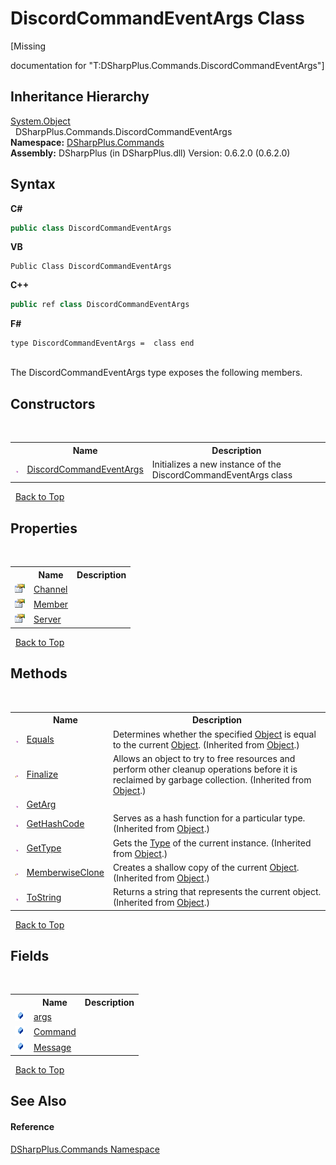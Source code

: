 # DiscordCommandEventArgs Class
 

\[Missing <summary> documentation for "T:DSharpPlus.Commands.DiscordCommandEventArgs"\]


## Inheritance Hierarchy
<a href="http://msdn2.microsoft.com/en-us/library/e5kfa45b" target="_blank">System.Object</a><br />&nbsp;&nbsp;DSharpPlus.Commands.DiscordCommandEventArgs<br />
**Namespace:**&nbsp;<a href="fc38a4a5-4979-fd82-c5c3-f5d7b478e6e0">DSharpPlus.Commands</a><br />**Assembly:**&nbsp;DSharpPlus (in DSharpPlus.dll) Version: 0.6.2.0 (0.6.2.0)

## Syntax

**C#**<br />
``` C#
public class DiscordCommandEventArgs
```

**VB**<br />
``` VB
Public Class DiscordCommandEventArgs
```

**C++**<br />
``` C++
public ref class DiscordCommandEventArgs
```

**F#**<br />
``` F#
type DiscordCommandEventArgs =  class end
```

<br />
The DiscordCommandEventArgs type exposes the following members.


## Constructors
&nbsp;<table><tr><th></th><th>Name</th><th>Description</th></tr><tr><td>![Public method](media/pubmethod.gif "Public method")</td><td><a href="3982cf0e-8ecb-3d53-d786-76989190af0b">DiscordCommandEventArgs</a></td><td>
Initializes a new instance of the DiscordCommandEventArgs class</td></tr></table>&nbsp;
<a href="#discordcommandeventargs-class">Back to Top</a>

## Properties
&nbsp;<table><tr><th></th><th>Name</th><th>Description</th></tr><tr><td>![Public property](media/pubproperty.gif "Public property")</td><td><a href="032ee0db-5a2c-79fd-6049-32dd7fc1b9e7">Channel</a></td><td /></tr><tr><td>![Public property](media/pubproperty.gif "Public property")</td><td><a href="18d348bd-6698-e550-65e5-e247bc06ba4d">Member</a></td><td /></tr><tr><td>![Public property](media/pubproperty.gif "Public property")</td><td><a href="383a168c-9f8a-762c-c823-ab5073e18763">Server</a></td><td /></tr></table>&nbsp;
<a href="#discordcommandeventargs-class">Back to Top</a>

## Methods
&nbsp;<table><tr><th></th><th>Name</th><th>Description</th></tr><tr><td>![Public method](media/pubmethod.gif "Public method")</td><td><a href="http://msdn2.microsoft.com/en-us/library/bsc2ak47" target="_blank">Equals</a></td><td>
Determines whether the specified <a href="http://msdn2.microsoft.com/en-us/library/e5kfa45b" target="_blank">Object</a> is equal to the current <a href="http://msdn2.microsoft.com/en-us/library/e5kfa45b" target="_blank">Object</a>.
 (Inherited from <a href="http://msdn2.microsoft.com/en-us/library/e5kfa45b" target="_blank">Object</a>.)</td></tr><tr><td>![Protected method](media/protmethod.gif "Protected method")</td><td><a href="http://msdn2.microsoft.com/en-us/library/4k87zsw7" target="_blank">Finalize</a></td><td>
Allows an object to try to free resources and perform other cleanup operations before it is reclaimed by garbage collection.
 (Inherited from <a href="http://msdn2.microsoft.com/en-us/library/e5kfa45b" target="_blank">Object</a>.)</td></tr><tr><td>![Public method](media/pubmethod.gif "Public method")</td><td><a href="fa5f71c5-f923-4e5d-2dd8-d77705e635c0">GetArg</a></td><td /></tr><tr><td>![Public method](media/pubmethod.gif "Public method")</td><td><a href="http://msdn2.microsoft.com/en-us/library/zdee4b3y" target="_blank">GetHashCode</a></td><td>
Serves as a hash function for a particular type.
 (Inherited from <a href="http://msdn2.microsoft.com/en-us/library/e5kfa45b" target="_blank">Object</a>.)</td></tr><tr><td>![Public method](media/pubmethod.gif "Public method")</td><td><a href="http://msdn2.microsoft.com/en-us/library/dfwy45w9" target="_blank">GetType</a></td><td>
Gets the <a href="http://msdn2.microsoft.com/en-us/library/42892f65" target="_blank">Type</a> of the current instance.
 (Inherited from <a href="http://msdn2.microsoft.com/en-us/library/e5kfa45b" target="_blank">Object</a>.)</td></tr><tr><td>![Protected method](media/protmethod.gif "Protected method")</td><td><a href="http://msdn2.microsoft.com/en-us/library/57ctke0a" target="_blank">MemberwiseClone</a></td><td>
Creates a shallow copy of the current <a href="http://msdn2.microsoft.com/en-us/library/e5kfa45b" target="_blank">Object</a>.
 (Inherited from <a href="http://msdn2.microsoft.com/en-us/library/e5kfa45b" target="_blank">Object</a>.)</td></tr><tr><td>![Public method](media/pubmethod.gif "Public method")</td><td><a href="http://msdn2.microsoft.com/en-us/library/7bxwbwt2" target="_blank">ToString</a></td><td>
Returns a string that represents the current object.
 (Inherited from <a href="http://msdn2.microsoft.com/en-us/library/e5kfa45b" target="_blank">Object</a>.)</td></tr></table>&nbsp;
<a href="#discordcommandeventargs-class">Back to Top</a>

## Fields
&nbsp;<table><tr><th></th><th>Name</th><th>Description</th></tr><tr><td>![Public field](media/pubfield.gif "Public field")</td><td><a href="2db6b6e1-22a9-b55e-38be-58c33b5d6296">args</a></td><td /></tr><tr><td>![Public field](media/pubfield.gif "Public field")</td><td><a href="4761c006-0d5c-30e0-f48b-65e7fe1dd80d">Command</a></td><td /></tr><tr><td>![Public field](media/pubfield.gif "Public field")</td><td><a href="d0e9f931-70c2-9853-0619-fd98a8d40c8f">Message</a></td><td /></tr></table>&nbsp;
<a href="#discordcommandeventargs-class">Back to Top</a>

## See Also


#### Reference
<a href="fc38a4a5-4979-fd82-c5c3-f5d7b478e6e0">DSharpPlus.Commands Namespace</a><br />